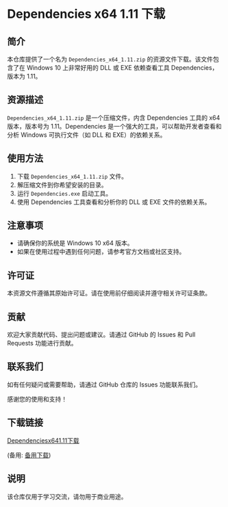 # Dependencies x64 1.11 下载

## 简介
本仓库提供了一个名为 `Dependencies_x64_1.11.zip` 的资源文件下载。该文件包含了在 Windows 10 上非常好用的 DLL 或 EXE 依赖查看工具 Dependencies，版本为 1.11。

## 资源描述
`Dependencies_x64_1.11.zip` 是一个压缩文件，内含 Dependencies 工具的 x64 版本，版本号为 1.11。Dependencies 是一个强大的工具，可以帮助开发者查看和分析 Windows 可执行文件（如 DLL 和 EXE）的依赖关系。

## 使用方法
1. 下载 `Dependencies_x64_1.11.zip` 文件。
2. 解压缩文件到你希望安装的目录。
3. 运行 `Dependencies.exe` 启动工具。
4. 使用 Dependencies 工具查看和分析你的 DLL 或 EXE 文件的依赖关系。

## 注意事项
- 请确保你的系统是 Windows 10 x64 版本。
- 如果在使用过程中遇到任何问题，请参考官方文档或社区支持。

## 许可证
本资源文件遵循其原始许可证。请在使用前仔细阅读并遵守相关许可证条款。

## 贡献
欢迎大家贡献代码、提出问题或建议。请通过 GitHub 的 Issues 和 Pull Requests 功能进行贡献。

## 联系我们
如有任何疑问或需要帮助，请通过 GitHub 仓库的 Issues 功能联系我们。

感谢您的使用和支持！

## 下载链接
[Dependenciesx641.11下载](https://pan.quark.cn/s/e896d179a075) 

(备用: [备用下载](https://pan.baidu.com/s/1KyqQk6sATLGouH6i07bY6A?pwd=1234))

## 说明

该仓库仅用于学习交流，请勿用于商业用途。

